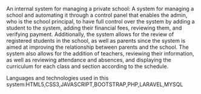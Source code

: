 An internal system for managing a private school: A system for managing a school and automating it through a control panel that enables the admin, who is the school principal, to have full control over the system by adding a student to the system, adding their financial fees, reviewing them, and verifying payment. Additionally, the system allows for the review of registered students in the school, as well as parents since the system is aimed at improving the relationship between parents and the school. The system also allows for the addition of teachers, reviewing their information, as well as reviewing attendance and absences, and displaying the curriculum for each class and section according to the schedule.
 
 Languages and technologies used in this system:HTML5,CSS3,JAVASCRIPT,BOOTSTRAP,PHP,LARAVEL,MYSQL
